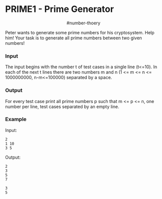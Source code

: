 # PRIME1 - Prime Generator
<p align="center"> #number-thoery </p>

Peter wants to generate some prime numbers for his cryptosystem. Help him! Your task is to generate all prime numbers between two given numbers!

### Input

The input begins with the number t of test cases in a single line (t<=10). In each of the next t lines there are two numbers m and n (1 <= m <= n <= 1000000000, n-m<=100000) separated by a space.

### Output

For every test case print all prime numbers p such that m <= p <= n, one number per line, test cases separated by an empty line.

### Example


Input:
```shell
2
1 10
3 5
```

Output:
```shell
2
3
5
7

3
5
```
